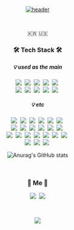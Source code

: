 <div align="center" style="text-align:center">

[![header](https://capsule-render.vercel.app/api?type=soft&color=auto&height=150&section=header&text=ParkYoonho&fontSize=70&animation=twinkling)](https://github.com/ParkYunHo/)

</div><br />

<p align="center"> 🇰🇷 🇺🇸 </p>

<h3 align="center">🛠 Tech Stack 🛠</h3>
<h5 align="center">💡 used as the main</h5>
<p align="center">
  <img src="https://img.shields.io/badge/Java-007396?style=flat-square&logo=Java&logoColor=white"/></a>&nbsp
  <img src="https://img.shields.io/badge/Kotlin-7F52FF?style=flat-square&logo=Kotlin&logoColor=white"/></a>&nbsp
  <img src="https://img.shields.io/badge/Javascript-ffb13b?style=flat-square&logo=javascript&logoColor=white"/></a>&nbsp
  <img src="https://img.shields.io/badge/SpringBoot-6DB33F?style=flat-square&logo=SpringBoot&logoColor=white"/></a>&nbsp
  <img src="https://img.shields.io/badge/Oracle-E6B91E?style=flat-square&logo=MySql&logoColor=white"/></a>&nbsp
  <br>
  <img src="https://img.shields.io/badge/Kubernetes-326CE5?style=flat-square&logo=Kubernetes&logoColor=white"/></a>&nbsp
  <img src="https://img.shields.io/badge/Jenkins-D24939?style=flat-square&logo=Jenkins&logoColor=white"/></a>&nbsp
  <img src="https://img.shields.io/badge/Gradle-02303A?style=flat-square&logo=Gradle&logoColor=white"/></a>&nbsp
  <img src="https://img.shields.io/badge/elasticsearch-005571?style=flat-square&logo=elasticsearch&logoColor=white"/></a>&nbsp
  <img src="https://img.shields.io/badge/Kibana-005571?style=flat-square&logo=Kibana&logoColor=white"/></a>&nbsp
</p>
<h5 align="center">💡 etc</h5>
<p align="center">
  <img src="https://img.shields.io/badge/CSharp-239120?style=flat-square&logo=CSharp&logoColor=white"/></a>&nbsp
  <img src="https://img.shields.io/badge/HTML5-E34F26?style=flat-square&logo=HTML5&logoColor=white"/></a>&nbsp
  <img src="https://img.shields.io/badge/Thymeleaf-005F0F?style=flat-square&logo=Thymeleaf&logoColor=white"/></a>&nbsp
  <img src="https://img.shields.io/badge/SpringSecurity-6DB33F?style=flat-square&logo=SpringSecurity&logoColor=white"/></a>&nbsp
  <img src="https://img.shields.io/badge/MySQL-4479A1?style=flat-square&logo=MySQL&logoColor=white"/></a>&nbsp
  <img src="https://img.shields.io/badge/MariaDB-003545?style=flat-square&logo=MariaDB&logoColor=white"/></a>&nbsp
  <br>
  <img src="https://img.shields.io/badge/Redis-DC382D?style=flat-square&logo=Redis&logoColor=white"/></a>&nbsp
  <img src="https://img.shields.io/badge/MongoDB-47A248?style=flat-square&logo=MongoDB&logoColor=white"/></a>&nbsp
  <img src="https://img.shields.io/badge/Docker-2496ED?style=flat-square&logo=Docker&logoColor=white"/></a>&nbsp
  <img src="https://img.shields.io/badge/ArgoCD-EF7B4D?style=flat-square&logo=Argo&logoColor=white"/></a>&nbsp
  <img src="https://img.shields.io/badge/GoCD-94399E?style=flat-square&logo=GoCD&logoColor=white"/></a>&nbsp
  <img src="https://img.shields.io/badge/Maven-C71A36?style=flat-square&logo=ApacheMaven&logoColor=white"/></a>&nbsp
  <br>
  <img src="https://img.shields.io/badge/Kafka-231F20?style=flat-square&logo=ApacheKafka&logoColor=white"/></a>&nbsp
  <img src="https://img.shields.io/badge/RabbitMQ-FF6600?style=flat-square&logo=RabbitMQ&logoColor=white"/></a>&nbsp
  <img src="https://img.shields.io/badge/Vault-000000?style=flat-square&logo=Vault&logoColor=white"/></a>&nbsp
  <img src="https://img.shields.io/badge/JPA-6DB33F?style=flat-square&logoColor=white"/></a>&nbsp
  <img src="https://img.shields.io/badge/Cucumber-23D96C?style=flat-square&logo=Cucumber&logoColor=white"/></a>&nbsp
  <img src="https://img.shields.io/badge/TDD-25A162?style=flat-square&logoColor=white"/></a>&nbsp
  <img src="https://img.shields.io/badge/BDD-25A162?style=flat-square&logoColor=white"/></a>&nbsp
  <br>
  <img src="https://img.shields.io/badge/Grafana-F46800?style=flat-square&logo=Grafana&logoColor=white"/></a>&nbsp
  <img src="https://img.shields.io/badge/Sentry-362D59?style=flat-square&logo=Sentry&logoColor=white"/></a>&nbsp
  <img src="https://img.shields.io/badge/Swagger-85EA2D?style=flat-square&logo=Swagger&logoColor=white"/></a>&nbsp
</p>

<div align="center" style="text-align:center">

  ![Anurag's GitHub stats](https://github-readme-stats.vercel.app//api?username=ParkYunHo&show_icons=true&theme=radical)
  
</div><br />

<h3 align="center"> 🧸 Me 🧸 </h3>
<p align="center">
  <a href="https://www.linkedin.com/in/park-yoonho-18615115b/"><img src="https://img.shields.io/badge/LinkedIn-blue?style=flat-square&logo=LinkedIn&logoColor=white&link=https://www.linkedin.com/in/park-yoonho-18615115b/"/></a>&nbsp
  <a href="mailto:johnpark0921@gmail.com"><img src="https://img.shields.io/badge/Gmail-d14836?style=flat-square&logo=Gmail&logoColor=white&link=johnpark0921@gmail.com"/></a>
</p><br />

<p align="center">
  <a href="https://hits.seeyoufarm.com"><img src="https://hits.seeyoufarm.com/api/count/incr/badge.svg?url=https://github.com/ParkYunHo&count_bg=%23ED6DA3&title_bg=%2386757E&icon=github.svg&icon_color=%23E1DEDE&title=hits&edge_flat=false"/></a>
</p>
